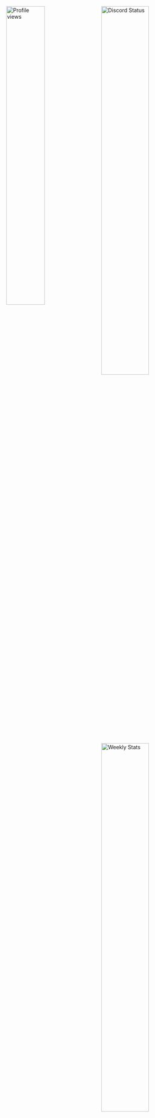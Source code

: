<div>
	<img width="45%" align="left" alt="Profile views" src="https://moe-counter.glitch.me/get/@MasedMSD">
	<a href="https://discord.com/users/801754460182675467" target="_blank">
		<img width="50%" align="right" alt="Discord Status" src="https://lanyard.cnrad.dev/api/801754460182675467?bg=1f1f1f&borderRadius=5px">
	</a>
	<a href="https://wakatime.com/@MasedMSD" target="_blank">
		<img width="50%" align="right" alt="Weekly Stats" src="https://github-readme-stats.vercel.app/api/wakatime?username=MasedMSD&border_radius=5px&theme=dark&bg_color=1f1f1f&border_color=1f1f1f&icon_color=58a6ff&show_icons=true&disable_animations=true&custom_title=Weekly%20Stats&v=2">
	</a>
</div>
